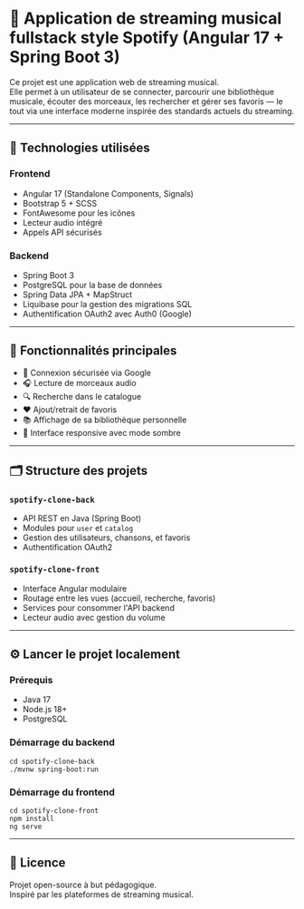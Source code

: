 # 🎵 Application de streaming musical fullstack style Spotify (Angular 17 + Spring Boot 3)

Ce projet est une application web de streaming musical.  
Elle permet à un utilisateur de se connecter, parcourir une bibliothèque musicale, écouter des morceaux, les rechercher et gérer ses favoris — le tout via une interface moderne inspirée des standards actuels du streaming.

---

## 🚀 Technologies utilisées

### Frontend
- Angular 17 (Standalone Components, Signals)
- Bootstrap 5 + SCSS
- FontAwesome pour les icônes
- Lecteur audio intégré
- Appels API sécurisés

### Backend
- Spring Boot 3
- PostgreSQL pour la base de données
- Spring Data JPA + MapStruct
- Liquibase pour la gestion des migrations SQL
- Authentification OAuth2 avec Auth0 (Google)

---

## 🧰 Fonctionnalités principales

- 🔐 Connexion sécurisée via Google
- 🎧 Lecture de morceaux audio
- 🔍 Recherche dans le catalogue
- ❤️ Ajout/retrait de favoris
- 📚 Affichage de sa bibliothèque personnelle
- 🎨 Interface responsive avec mode sombre

---

## 🗂️ Structure des projets

### `spotify-clone-back`
- API REST en Java (Spring Boot)
- Modules pour `user` et `catalog`
- Gestion des utilisateurs, chansons, et favoris
- Authentification OAuth2

### `spotify-clone-front`
- Interface Angular modulaire
- Routage entre les vues (accueil, recherche, favoris)
- Services pour consommer l'API backend
- Lecteur audio avec gestion du volume

---

## ⚙️ Lancer le projet localement

### Prérequis
- Java 17
- Node.js 18+
- PostgreSQL

### Démarrage du backend
```
cd spotify-clone-back
./mvnw spring-boot:run
```

### Démarrage du frontend
```
cd spotify-clone-front
npm install
ng serve
```

---

## 📜 Licence

Projet open-source à but pédagogique.  
Inspiré par les plateformes de streaming musical.

